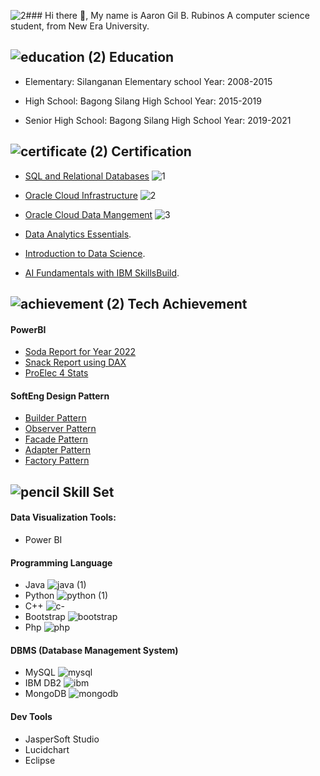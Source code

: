 ![2](https://github.com/user-attachments/assets/6f98603e-7e7f-4f5f-a061-30932cd04e29)### Hi there 👋, My name is Aaron Gil B. Rubinos
A computer science student, from New Era University.

## ![education (2)](https://github.com/user-attachments/assets/a5c99cc3-a3d9-455e-b58e-1950374ad128) Education

* Elementary:
Silanganan Elementary school
Year: 2008-2015

* High School:
Bagong Silang High School
Year: 2015-2019

* Senior High School:
Bagong Silang High School
Year: 2019-2021

## ![certificate (2)](https://github.com/user-attachments/assets/78e94dd2-eac7-4d9f-a05c-2702e42b3084) Certification
 * [SQL and Relational Databases](https://courses.cognitiveclass.ai/certificates/86628781831f4ff98bee240654dc812c) ![1](https://github.com/user-attachments/assets/64bafc2a-373f-4382-90c4-6ab6cb2f915f)

 * [Oracle Cloud Infrastructure](https://catalog-education.oracle.com/pls/certview/sharebadge?id=A383EA9786B43C18DF3E8A2774F2A3960012194934EF26C03ED45815F45C094E) ![2](https://github.com/user-attachments/assets/f85b58c0-491e-41be-9c41-80755591f102)

 * [Oracle Cloud Data Mangement](https://catalog-education.oracle.com/pls/certview/sharebadge?id=16ED4C53D8D9FE6C82ED402007D54800CF5E6CC4867455CEB3C2A2C0A7FFAC5D) ![3](https://github.com/user-attachments/assets/5e117129-4048-40c8-a028-1a4e9fa18f5d)

 * [Data Analytics Essentials](https://www.credly.com/badges/30a4b503-0cd7-4d7f-8fd3-06c7a60f6a71/public_url).
 * [Introduction to Data Science](https://www.credly.com/badges/417b72a8-5fc9-4aff-b1d2-7fc1fbd62feb/public_url).
 * [AI Fundamentals with IBM SkillsBuild](https://www.credly.com/badges/487bb0bc-9b63-4719-b513-cca4270ad031/public_url).

## ![achievement (2)](https://github.com/user-attachments/assets/c7fa9798-9b9a-4a67-a57e-d57225110432) Tech Achievement
#### PowerBI
 * [Soda Report for Year 2022](https://app.powerbi.com/view?r=eyJrIjoiY2U3ZDcwOGMtYWU0Ny00ZDRmLTkxMjEtMGViNDA1ZDM4ZDBlIiwidCI6ImRmMzU3OGUzLWVmYmItNGMwYS05MTkxLTg4OWM5ZGU0MjY2YyIsImMiOjEwfQ%3D%3D)
 * [Snack Report using DAX](https://app.powerbi.com/view?r=eyJrIjoiYjA2NjIwNDAtNWY2MC00YTBjLWFmNWEtNzFmZDI5MjhiZTgzIiwidCI6ImRmMzU3OGUzLWVmYmItNGMwYS05MTkxLTg4OWM5ZGU0MjY2YyIsImMiOjEwfQ%3D%3D)
 * [ProElec 4 Stats](https://app.powerbi.com/view?r=eyJrIjoiYTRkN2RiNTQtYjhkMS00NzkxLWFjNzUtZWVhNjI1YWU2YmViIiwidCI6ImRmMzU3OGUzLWVmYmItNGMwYS05MTkxLTg4OWM5ZGU0MjY2YyIsImMiOjEwfQ%3D%3D)

#### SoftEng Design Pattern
 * [Builder Pattern](https://github.com/AaronRubinos/Builder-Pattern.git)
 * [Observer Pattern](https://github.com/AaronRubinos/ObserverPattern.git)
 * [Facade Pattern](https://github.com/AaronRubinos/Facade-Pattern.git)
 * [Adapter Pattern](https://github.com/AaronRubinos/Adapter-Pattern.git)
 * [Factory Pattern](https://github.com/AaronRubinos/factoryPattern.git)

## ![pencil](https://github.com/user-attachments/assets/6efde3eb-158a-49fb-a76d-2aa3472f4021) Skill Set
#### Data Visualization Tools:
  * Power BI

#### Programming Language
  * Java ![java (1)](https://github.com/user-attachments/assets/bc313b7a-1612-4f15-898f-07752990dcc0)
  * Python ![python (1)](https://github.com/user-attachments/assets/65ea9157-3789-4a74-9719-9850f1cf3d85)
  * C++ ![c-](https://github.com/user-attachments/assets/0a4d46e9-2f2d-407b-899f-029619784e76)
  * Bootstrap ![bootstrap](https://github.com/user-attachments/assets/c82d4c5b-1ad4-4483-a39c-6c147b2605e4)
  * Php ![php](https://github.com/user-attachments/assets/52f4129e-a9b8-4e16-8ad9-bc3b51e25843)



#### DBMS (Database Management System)
  * MySQL ![mysql](https://github.com/user-attachments/assets/f370363e-1e65-4d17-b948-82715c9e18ef)
  * IBM DB2 ![ibm](https://github.com/user-attachments/assets/9eb7fa7c-1bbc-4331-ae6a-eeda2c1e3406)
  * MongoDB ![mongodb](https://github.com/user-attachments/assets/1fe8e04c-44b5-474a-b5ab-eb59a36b646f)




#### Dev Tools 
  * JasperSoft Studio
  * Lucidchart
  * Eclipse
<!--
**AaronRubinos/AaronRubinos** is a ✨ _special_ ✨ repository because its `README.md` (this file) appears on your GitHub profile.

Here are some ideas to get you started:

- 🔭 I’m currently working on ...
- 🌱 I’m currently learning ...
- 👯 I’m looking to collaborate on ...
- 🤔 I’m looking for help with ...
- 💬 Ask me about ...
- 📫 How to reach me: ...
- 😄 Pronouns: ...
- ⚡ Fun fact: ...
-->
